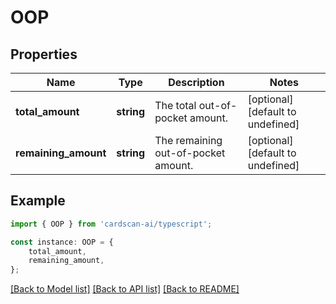 # OOP


## Properties

Name | Type | Description | Notes
------------ | ------------- | ------------- | -------------
**total_amount** | **string** | The total out-of-pocket amount. | [optional] [default to undefined]
**remaining_amount** | **string** | The remaining out-of-pocket amount. | [optional] [default to undefined]

## Example

```typescript
import { OOP } from 'cardscan-ai/typescript';

const instance: OOP = {
    total_amount,
    remaining_amount,
};
```

[[Back to Model list]](../README.md#documentation-for-models) [[Back to API list]](../README.md#documentation-for-api-endpoints) [[Back to README]](../README.md)
